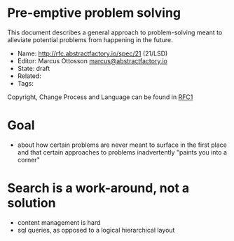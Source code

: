 # Pre-emptive problem solving

This document describes a general approach to problem-solving meant to alleviate potential problems from happening in the future.

* Name: http://rfc.abstractfactory.io/spec/21 (21/LSD)
* Editor: Marcus Ottosson <marcus@abstractfactory.io>
* State: draft
* Related:
* Tags: 

Copyright, Change Process and Language can be found in [RFC1][]

# Goal

- about how certain problems are never meant to surface in the first place and that certain approaches to problems inadvertently "paints you into a corner"

# Search is a work-around, not a solution

- content management is hard
- sql queries, as opposed to a logical hierarchical layout

[RFC1]: http://google.com
[Problem 1]: https://groups.google.com/forum/#!topic/camlistore/tL-DhGB8Ddg